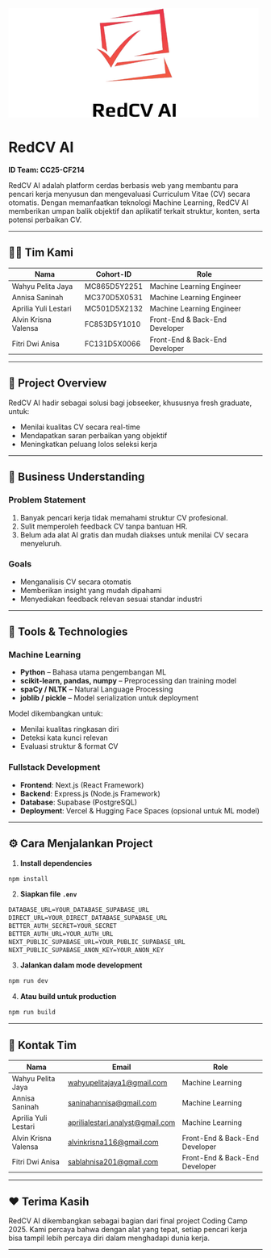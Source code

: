 ![Logo_RedCV_AI](https://github.com/RedCVAI/RedCV-AI/blob/main/public/logo.png)

# RedCV AI
**ID Team: CC25-CF214**

RedCV AI adalah platform cerdas berbasis web yang membantu para pencari kerja menyusun dan mengevaluasi Curriculum Vitae (CV) secara otomatis. Dengan memanfaatkan teknologi Machine Learning, RedCV AI memberikan umpan balik objektif dan aplikatif terkait struktur, konten, serta potensi perbaikan CV.

---

## 👨‍💻 Tim Kami
| Nama                 | Cohort-ID     | Role                              |
|----------------------|---------------|-----------------------------------|
| Wahyu Pelita Jaya    | MC865D5Y2251  | Machine Learning Engineer         |
| Annisa Saninah       | MC370D5X0531  | Machine Learning Engineer         |
| Aprilia Yuli Lestari | MC501D5X2132  | Machine Learning Engineer         |
| Alvin Krisna Valensa | FC853D5Y1010  | Front-End & Back-End Developer    |
| Fitri Dwi Anisa      | FC131D5X0066  | Front-End & Back-End Developer    |

---

## 🧠 Project Overview

RedCV AI hadir sebagai solusi bagi jobseeker, khususnya fresh graduate, untuk:
- Menilai kualitas CV secara real-time
- Mendapatkan saran perbaikan yang objektif
- Meningkatkan peluang lolos seleksi kerja

---

## 🧩 Business Understanding

### Problem Statement
1. Banyak pencari kerja tidak memahami struktur CV profesional.
2. Sulit memperoleh feedback CV tanpa bantuan HR.
3. Belum ada alat AI gratis dan mudah diakses untuk menilai CV secara menyeluruh.

### Goals
- Menganalisis CV secara otomatis
- Memberikan insight yang mudah dipahami
- Menyediakan feedback relevan sesuai standar industri

---

## 🔧 Tools & Technologies

### Machine Learning
- **Python** – Bahasa utama pengembangan ML
- **scikit-learn, pandas, numpy** – Preprocessing dan training model
- **spaCy / NLTK** – Natural Language Processing
- **joblib / pickle** – Model serialization untuk deployment

Model dikembangkan untuk:
- Menilai kualitas ringkasan diri
- Deteksi kata kunci relevan
- Evaluasi struktur & format CV

### Fullstack Development
- **Frontend**: Next.js (React Framework)
- **Backend**: Express.js (Node.js Framework)
- **Database**: Supabase (PostgreSQL)
- **Deployment**: Vercel & Hugging Face Spaces (opsional untuk ML model)

---

## ⚙️ Cara Menjalankan Project

1. **Install dependencies**
```bash
npm install
```

2. **Siapkan file `.env`**
```env
DATABASE_URL=YOUR_DATABASE_SUPABASE_URL
DIRECT_URL=YOUR_DIRECT_DATABASE_SUPABASE_URL
BETTER_AUTH_SECRET=YOUR_SECRET
BETTER_AUTH_URL=YOUR_AUTH_URL
NEXT_PUBLIC_SUPABASE_URL=YOUR_PUBLIC_SUPABASE_URL
NEXT_PUBLIC_SUPABASE_ANON_KEY=YOUR_ANON_KEY
```

3. **Jalankan dalam mode development**
```bash
npm run dev
```

4. **Atau build untuk production**
```bash
npm run build
```

---

## 📩 Kontak Tim

| Nama                 | Email                                         | Role                           |
|----------------------|-----------------------------------------------|--------------------------------|
| Wahyu Pelita Jaya    | wahyupelitajaya1@gmail.com                    | Machine Learning               |
| Annisa Saninah       | saninahannisa@gmail.com                       | Machine Learning               |
| Aprilia Yuli Lestari | aprilialestari.analyst@gmail.com              | Machine Learning               |
| Alvin Krisna Valensa | alvinkrisna116@gmail.com                      | Front-End & Back-End Developer |
| Fitri Dwi Anisa      | sablahnisa201@gmail.com                       | Front-End & Back-End Developer |

---

## ❤️ Terima Kasih

RedCV AI dikembangkan sebagai bagian dari final project Coding Camp 2025. Kami percaya bahwa dengan alat yang tepat, setiap pencari kerja bisa tampil lebih percaya diri dalam menghadapi dunia kerja.

---